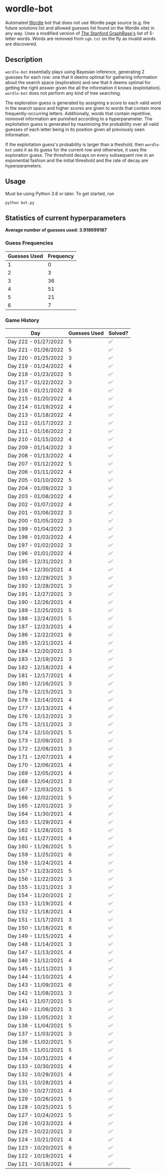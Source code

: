 # wordle-bot

Automated [Wordle](https://www.powerlanguage.co.uk/wordle/) bot that does not use Wordle page source (e.g. the future solutions list and allowed guesses list found on the Wordle site) in any way. Uses a modified version of [The Stanford GraphBase's](https://www-cs-faculty.stanford.edu/~knuth/sgb.html) list of 5-letter words. Words are removed from `sgb.txt` on the fly as invalid words are discovered.

## Description

`wordle-bot` essentially plays using Bayesian inference, generating 2 guesses for each row: one that it deems optimal for gathering information about the search space (exploration) and one that it deems optimal for getting the right answer given the all the information it knows (exploitation). `wordle-bot` does not perform any kind of tree searching.

The exploration guess is generated by assigning a score to each valid word in the search space and higher scores are given to words that contain more frequently-occurring letters. Additionally, words that contain repetitive, nonnovel information are punished according to a hyperparameter. The exploitation guess is generated by maximizing the probability over all valid guesses of each letter being in its position given all previously seen information.

If the exploitation guess's probability is larger than a theshold, then `wordle-bot` uses it as its guess for the current row and otherwise, it uses the exploration guess. The threshold decays on every subsequent row in an exponential fashion and the initial threshold and the rate of decay are hyperparameters.

## Usage

Must be using Python 3.8 or later. To get started, run
```
python bot.py
```

## Statistics of current hyperparameters

**Average number of guesses used: 3.918699187**

### Guess Frequencies
|Guesses Used|Frequency|
|---------|---------|
|1|0|
|2|3|
|3|36|
|4|51|
|5|21|
|6|7|

### Game History
| Day                  | Guesses Used | Solved? |
|----------------------|--------------|---------|
| Day 222 - 01/27/2022 | 5          | ✅       |
| Day 221 - 01/26/2022 | 5          | ✅       |
| Day 220 - 01/25/2022 | 3          | ✅       |
| Day 219 - 01/24/2022 | 4          | ✅       |
| Day 218 - 01/23/2022 | 5          | ✅       |
| Day 217 - 01/22/2022 | 3          | ✅       |
| Day 216 - 01/21/2022 | 6          | ✅       |
| Day 215 - 01/20/2022 | 4          | ✅       |
| Day 214 - 01/19/2022 | 4          | ✅       |
| Day 213 - 01/18/2022 | 4          | ✅       |
| Day 212 - 01/17/2022 | 2          | ✅       |
| Day 211 - 01/16/2022 | 2          | ✅       |
| Day 210 - 01/15/2022 | 4          | ✅       |
| Day 209 - 01/14/2022 | 3          | ✅       |
| Day 208 - 01/13/2022 | 4          | ✅       |
| Day 207 - 01/12/2022 | 5          | ✅       |
| Day 206 - 01/11/2022 | 4          | ✅       |
| Day 205 - 01/10/2022 | 5          | ✅       |
| Day 204 - 01/09/2022 | 3          | ✅       |
| Day 203 - 01/08/2022 | 4          | ✅       |
| Day 202 - 01/07/2022 | 4          | ✅       |
| Day 201 - 01/06/2022 | 3          | ✅       |
| Day 200 - 01/05/2022 | 3          | ✅       |
| Day 199 - 01/04/2022 | 3          | ✅       |
| Day 198 - 01/03/2022 | 4          | ✅       |
| Day 197 - 01/02/2022 | 3          | ✅       |
| Day 196 - 01/01/2022 | 4          | ✅       |
| Day 195 - 12/31/2021 | 3          | ✅       |
| Day 194 - 12/30/2021 | 4          | ✅       |
| Day 193 - 12/29/2021 | 3          | ✅       |
| Day 192 - 12/28/2021 | 3          | ✅       |
| Day 191 - 12/27/2021 | 3          | ✅       |
| Day 190 - 12/26/2021 | 4          | ✅       |
| Day 189 - 12/25/2021 | 5          | ✅       |
| Day 188 - 12/24/2021 | 5          | ✅       |
| Day 187 - 12/23/2021 | 4          | ✅       |
| Day 186 - 12/22/2021 | 6          | ✅       |
| Day 185 - 12/21/2021 | 4          | ✅       |
| Day 184 - 12/20/2021 | 3          | ✅       |
| Day 183 - 12/19/2021 | 3          | ✅       |
| Day 182 - 12/18/2021 | 4          | ✅       |
| Day 181 - 12/17/2021 | 4          | ✅       |
| Day 180 - 12/16/2021 | 3          | ✅       |
| Day 179 - 12/15/2021 | 3          | ✅       |
| Day 178 - 12/14/2021 | 4          | ✅       |
| Day 177 - 12/13/2021 | 4          | ✅       |
| Day 176 - 12/12/2021 | 3          | ✅       |
| Day 175 - 12/11/2021 | 3          | ✅       |
| Day 174 - 12/10/2021 | 5          | ✅       |
| Day 173 - 12/09/2021 | 3          | ✅       |
| Day 172 - 12/08/2021 | 3          | ✅       |
| Day 171 - 12/07/2021 | 4          | ✅       |
| Day 170 - 12/06/2021 | 4          | ✅       |
| Day 169 - 12/05/2021 | 4          | ✅       |
| Day 168 - 12/04/2021 | 3          | ✅       |
| Day 167 - 12/03/2021 | 5          | ✅       |
| Day 166 - 12/02/2021 | 5          | ✅       |
| Day 165 - 12/01/2021 | 3          | ✅       |
| Day 164 - 11/30/2021 | 4          | ✅       |
| Day 163 - 11/29/2021 | 4          | ✅       |
| Day 162 - 11/28/2021 | 5          | ✅       |
| Day 161 - 11/27/2021 | 4          | ✅       |
| Day 160 - 11/26/2021 | 5          | ✅       |
| Day 159 - 11/25/2021 | 6          | ✅       |
| Day 158 - 11/24/2021 | 4          | ✅       |
| Day 157 - 11/23/2021 | 5          | ✅       |
| Day 156 - 11/22/2021 | 3          | ✅       |
| Day 155 - 11/21/2021 | 3          | ✅       |
| Day 154 - 11/20/2021 | 2          | ✅       |
| Day 153 - 11/19/2021 | 4          | ✅       |
| Day 152 - 11/18/2021 | 4          | ✅       |
| Day 151 - 11/17/2021 | 3          | ✅       |
| Day 150 - 11/16/2021 | 6          | ✅       |
| Day 149 - 11/15/2021 | 4          | ✅       |
| Day 148 - 11/14/2021 | 3          | ✅       |
| Day 147 - 11/13/2021 | 4          | ✅       |
| Day 146 - 11/12/2021 | 4          | ✅       |
| Day 145 - 11/11/2021 | 3          | ✅       |
| Day 144 - 11/10/2021 | 4          | ✅       |
| Day 143 - 11/09/2021 | 6          | ✅       |
| Day 142 - 11/08/2021 | 3          | ✅       |
| Day 141 - 11/07/2021 | 5          | ✅       |
| Day 140 - 11/06/2021 | 3          | ✅       |
| Day 139 - 11/05/2021 | 3          | ✅       |
| Day 138 - 11/04/2021 | 5          | ✅       |
| Day 137 - 11/03/2021 | 3          | ✅       |
| Day 136 - 11/02/2021 | 5          | ✅       |
| Day 135 - 11/01/2021 | 5          | ✅       |
| Day 134 - 10/31/2021 | 4          | ✅       |
| Day 133 - 10/30/2021 | 4          | ✅       |
| Day 132 - 10/29/2021 | 4          | ✅       |
| Day 131 - 10/28/2021 | 4          | ✅       |
| Day 130 - 10/27/2021 | 4          | ✅       |
| Day 129 - 10/26/2021 | 5          | ✅       |
| Day 128 - 10/25/2021 | 5          | ✅       |
| Day 127 - 10/24/2021 | 5          | ✅       |
| Day 126 - 10/23/2021 | 4          | ✅       |
| Day 125 - 10/22/2021 | 3          | ✅       |
| Day 124 - 10/21/2021 | 4          | ✅       |
| Day 123 - 10/20/2021 | 6          | ✅       |
| Day 122 - 10/19/2021 | 4          | ✅       |
| Day 121 - 10/18/2021 | 4          | ✅       |